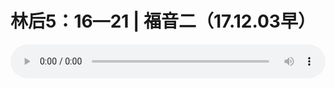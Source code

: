 # 林后5：16—21 | 福音二（17.12.03早）

<audio style="width: 100%;" preload="false" controls controlslist="nodownload"><source src="//cdn.simai.ml/audio/mp3/old/17297.mp3" type="audio/mpeg">Your browser does not support the audio element.</audio>


